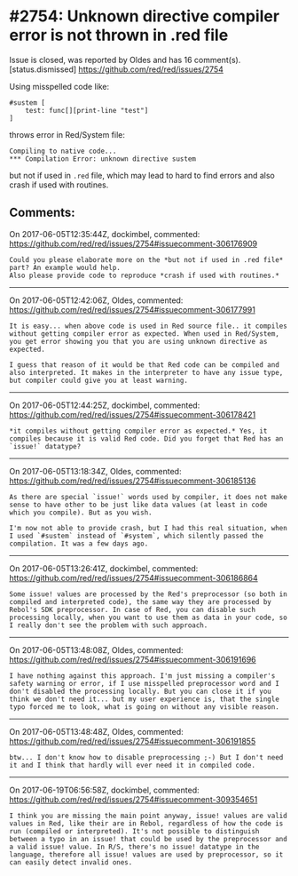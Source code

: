 
#2754: Unknown directive compiler error is not thrown in .red file
================================================================================
Issue is closed, was reported by Oldes and has 16 comment(s).
[status.dismissed]
<https://github.com/red/red/issues/2754>

Using misspelled code like:
```
#sustem [
	test: func[][print-line "test"]
]
```
throws error in Red/System file:
```
Compiling to native code...
*** Compilation Error: unknown directive sustem 
```
but not if used in `.red` file, which may lead to hard to find errors and also crash if used with routines.


Comments:
--------------------------------------------------------------------------------

On 2017-06-05T12:35:44Z, dockimbel, commented:
<https://github.com/red/red/issues/2754#issuecomment-306176909>

    Could you please elaborate more on the *but not if used in .red file* part? An example would help.
    Also please provide code to reproduce *crash if used with routines.*

--------------------------------------------------------------------------------

On 2017-06-05T12:42:06Z, Oldes, commented:
<https://github.com/red/red/issues/2754#issuecomment-306177991>

    It is easy... when above code is used in Red source file.. it compiles without getting compiler error as expected. When used in Red/System, you get error showing you that you are using unknown directive as expected.
    
    I guess that reason of it would be that Red code can be compiled and also interpreted. It makes in the interpreter to have any issue type, but compiler could give you at least warning.
    

--------------------------------------------------------------------------------

On 2017-06-05T12:44:25Z, dockimbel, commented:
<https://github.com/red/red/issues/2754#issuecomment-306178421>

    *it compiles without getting compiler error as expected.* Yes, it compiles because it is valid Red code. Did you forget that Red has an `issue!` datatype?

--------------------------------------------------------------------------------

On 2017-06-05T13:18:34Z, Oldes, commented:
<https://github.com/red/red/issues/2754#issuecomment-306185136>

    As there are special `issue!` words used by compiler, it does not make sense to have other to be just like data values (at least in code which you compile). But as you wish.
    
    I'm now not able to provide crash, but I had this real situation, when I used `#sustem` instead of `#system`, which silently passed the compilation. It was a few days ago.

--------------------------------------------------------------------------------

On 2017-06-05T13:26:41Z, dockimbel, commented:
<https://github.com/red/red/issues/2754#issuecomment-306186864>

    Some issue! values are processed by the Red's preprocessor (so both in compiled and interpreted code), the same way they are processed by Rebol's SDK preprocessor. In case of Red, you can disable such processing locally, when you want to use them as data in your code, so I really don't see the problem with such approach.

--------------------------------------------------------------------------------

On 2017-06-05T13:48:08Z, Oldes, commented:
<https://github.com/red/red/issues/2754#issuecomment-306191696>

    I have nothing against this approach. I'm just missing a compiler's safety warning or error, if I use misspelled preprocessor word and I don't disabled the processing locally. But you can close it if you think we don't need it... but my user experience is, that the single typo forced me to look, what is going on without any visible reason.

--------------------------------------------------------------------------------

On 2017-06-05T13:48:48Z, Oldes, commented:
<https://github.com/red/red/issues/2754#issuecomment-306191855>

    btw... I don't know how to disable preprocessing ;-) But I don't need it and I think that hardly will ever need it in compiled code.

--------------------------------------------------------------------------------

On 2017-06-19T06:56:58Z, dockimbel, commented:
<https://github.com/red/red/issues/2754#issuecomment-309354651>

    I think you are missing the main point anyway, issue! values are valid values in Red, like their are in Rebol, regardless of how the code is run (compiled or interpreted). It's not possible to distinguish between a typo in an issue! that could be used by the preprocessor and a valid issue! value. In R/S, there's no issue! datatype in the language, therefore all issue! values are used by preprocessor, so it can easily detect invalid ones.

